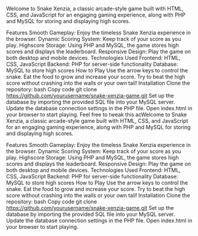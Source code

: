 Welcome to Snake Xenzia, a classic arcade-style game built with HTML, CSS, and JavaScript for an engaging gaming experience, along with PHP and MySQL for storing and displaying high scores.

Features
Smooth Gameplay: Enjoy the timeless Snake Xenzia experience in the browser.
Dynamic Scoring System: Keep track of your score as you play.
Highscore Storage: Using PHP and MySQL, the game stores high scores and displays the leaderboard.
Responsive Design: Play the game on both desktop and mobile devices.
Technologies Used
Frontend: HTML, CSS, JavaScript
Backend: PHP for server-side functionality
Database: MySQL to store high scores
How to Play
Use the arrow keys to control the snake.
Eat the food to grow and increase your score.
Try to beat the high score without crashing into the walls or your own tail!
Installation
Clone the repository:
bash
Copy code
git clone https://github.com/yourusername/snake-xenzia-game.git
Set up the database by importing the provided SQL file into your MySQL server.
Update the database connection settings in the PHP file.
Open index.html in your browser to start playing.
Feel free to tweak this acWelcome to Snake Xenzia, a classic arcade-style game built with HTML, CSS, and JavaScript for an engaging gaming experience, along with PHP and MySQL for storing and displaying high scores.

Features
Smooth Gameplay: Enjoy the timeless Snake Xenzia experience in the browser.
Dynamic Scoring System: Keep track of your score as you play.
Highscore Storage: Using PHP and MySQL, the game stores high scores and displays the leaderboard.
Responsive Design: Play the game on both desktop and mobile devices.
Technologies Used
Frontend: HTML, CSS, JavaScript
Backend: PHP for server-side functionality
Database: MySQL to store high scores
How to Play
Use the arrow keys to control the snake.
Eat the food to grow and increase your score.
Try to beat the high score without crashing into the walls or your own tail!
Installation
Clone the repository:
bash
Copy code
git clone https://github.com/yourusername/snake-xenzia-game.git
Set up the database by importing the provided SQL file into your MySQL server.
Update the database connection settings in the PHP file.
Open index.html in your browser to start playing.
